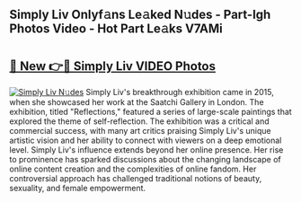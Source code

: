 ## Simply Liv Onlyf𝚊ns Le𝚊ked N𝚞des - Part-Igh Photos Video - Hot Part Le𝚊ks V7AMi

# <h2><a href="http://ac26234.deff.icu/?id=Simply+Liv">🔗 New 👉🔴 Simply Liv VIDEO Photos</a></h2>

[![Simply Liv N𝚞des](https://i.imgur.com/rIISA9y.gif)](http://ac26234.deff.icu/?id=Simply+Liv)
Simply Liv's breakthrough exhibition came in 2015, when she showcased her work at the Saatchi Gallery in London. The exhibition, titled "Reflections," featured a series of large-scale paintings that explored the theme of self-reflection. The exhibition was a critical and commercial success, with many art critics praising Simply Liv's unique artistic vision and her ability to connect with viewers on a deep emotional level. Simply Liv's influence extends beyond her online presence. Her rise to prominence has sparked discussions about the changing landscape of online content creation and the complexities of online fandom. Her controversial approach has challenged traditional notions of beauty, sexuality, and female empowerment.
